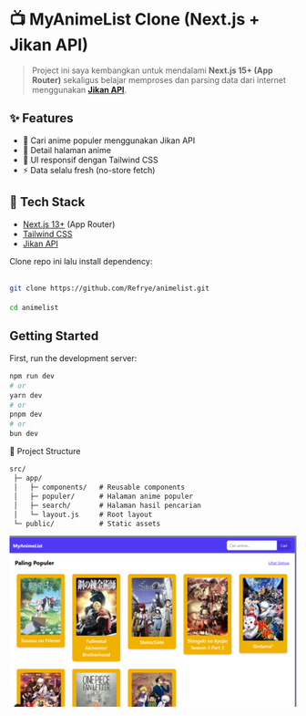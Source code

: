 # 📺 MyAnimeList Clone (Next.js + Jikan API)

>    Project ini saya kembangkan untuk mendalami **Next.js 15+ (App Router)** sekaligus belajar memproses dan parsing data dari internet menggunakan **[Jikan API](https://jikan.moe/)**.


## ✨ Features

- 🔎 Cari anime populer menggunakan Jikan API  
- 📖 Detail halaman anime  
- 🎨 UI responsif dengan Tailwind CSS  
- ⚡ Data selalu fresh (no-store fetch)

## 🚀 Tech Stack

- [Next.js 13+](https://nextjs.org/) (App Router)
- [Tailwind CSS](https://tailwindcss.com/)
- [Jikan API](https://jikan.moe/)



Clone repo ini lalu install dependency:

```bash

git clone https://github.com/Refrye/animelist.git

cd animelist
```

## Getting Started

First, run the development server:

```bash
npm run dev
# or
yarn dev
# or
pnpm dev
# or
bun dev
```

📂 Project Structure
```folder
src/
 ├─ app/
 │   ├─ components/   # Reusable components
 │   ├─ populer/      # Halaman anime populer
 │   ├─ search/       # Halaman hasil pencarian
 │   └─ layout.js     # Root layout
 └─ public/           # Static assets
```

![MyAnimeList Preview](./docs/sc-anime-1.png)